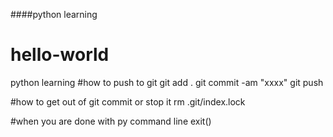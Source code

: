 ####python learning 
# hello-world
python learning 
#how to push to git 
git add .
git commit -am "xxxx"
git push 

#how to get out of git commit or stop it 
rm .git/index.lock

#when you are done with py command line
exit()


